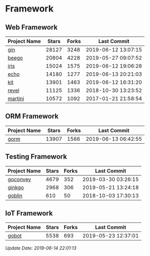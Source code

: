# Framework

## Web Framework

| Project Name | Stars | Forks | Last Commit |
| ------------ | ----- | ----- | ----------- |
| [gin](https://github.com/gin-gonic/gin) | 28127 | 3248 | 2019-06-12 13:07:15 |
| [beego](https://github.com/astaxie/beego) | 20804 | 4228 | 2019-05-27 09:07:52 |
| [iris](https://github.com/kataras/iris) | 15024 | 1575 | 2019-06-12 19:06:28 |
| [echo](https://github.com/labstack/echo) | 14180 | 1277 | 2019-06-13 20:21:03 |
| [kit](https://github.com/go-kit/kit) | 13901 | 1463 | 2019-06-12 16:31:20 |
| [revel](https://github.com/revel/revel) | 11125 | 1336 | 2018-10-30 13:23:52 |
| [martini](https://github.com/go-martini/martini) | 10572 | 1092 | 2017-01-21 21:58:54 |

## ORM Framework

| Project Name | Stars | Forks | Last Commit |
| ------------ | ----- | ----- | ----------- |
| [gorm](https://github.com/jinzhu/gorm) | 13907 | 1566 | 2019-06-13 06:42:55 |

## Testing Framework

| Project Name | Stars | Forks | Last Commit |
| ------------ | ----- | ----- | ----------- |
| [goconvey](https://github.com/smartystreets/goconvey) | 4679 | 352 | 2019-03-30 03:26:15 |
| [ginkgo](https://github.com/onsi/ginkgo) | 2968 | 306 | 2019-05-21 13:24:18 |
| [goblin](https://github.com/franela/goblin) | 610 | 50 | 2018-10-03 17:30:13 |

## IoT Framework

| Project Name | Stars | Forks | Last Commit |
| ------------ | ----- | ----- | ----------- |
| [gobot](https://github.com/hybridgroup/gobot) | 5538 | 693 | 2019-05-23 12:37:01 |

*Update Date: 2019-06-14 22:01:13*